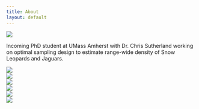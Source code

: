```yaml
---
title: About
layout: default
---
```


<div class="row content-row">
<div class="col-12 col-sm-4">
    <img src="{{ site.baseurl }}/images/ivy.jpg">
</div>
<div class="col-12 col-sm-8">
    <p>Incoming PhD student at UMass Amherst with Dr. Chris Sutherland working on optimal sampling design to estimate range-wide density of Snow Leopards and Jaguars.</p>
</div>
<div class="row">
  <div class="col-12 col-sm-8">
    <img src="{{ site.baseurl }}/images/collabs/UMass.jpg">
  <div class="col-12 col-sm-8">
    <img src="{{ site.baseurl }}/images/collabs/Cornell.png">
  <div class="col-12 col-sm-8">
    <img src="{{ site.baseurl }}/images/collabs/SDZ.jpeg">
</div>
<div class="row">
  <div class="col-12 col-sm-8">
    <img src="{{ site.baseurl }}/images/collabs/MassAudubon.png">
  <div class="col-12 col-sm-8">
    <img src="{{ site.baseurl }}/images/collabs/MassWildlife.png">
  <div class="col-12 col-sm-8">
    <img src="{{ site.baseurl }}/images/collabs/BirdVox.png">
</div>
